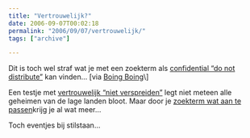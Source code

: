 ```yaml
---
title: "Vertrouwelijk?"
date: 2006-09-07T00:02:18
permalink: "2006/09/07/vertrouwelijk/"
tags: ["archive"]

---
```

Dit is toch wel straf wat je met een zoekterm als [confidential “do not distribute”](http://www.google.com/search?hl=en&q=confidential+%22do+not+distribute%22 "http://www.google.com/search?hl=en&q=confidential+%22do+not+distribute%22") kan vinden… \[via [Boing Boing](http://www.boingboing.net/2006/09/06/how_to_find_confiden.html "http://www.boingboing.net/2006/09/06/how_to_find_confiden.html")\]

Een testje met [vertrouwelijk “niet verspreiden”](http://www.google.be/search?hl=nl&as_qdr=all&q=vertrouwelijk+%22niet+verspreiden%22&btnG=Zoeken&meta=lr%3Dlang_nl "http://www.google.be/search?hl=nl&as_qdr=all&q=vertrouwelijk+%22niet+verspreiden%22&btnG=Zoeken&meta=lr%3Dlang_nl") legt niet meteen alle geheimen van de lage landen bloot. Maar door je [zoekterm wat aan te passen](http://www.google.be/search?hl=nl&as_qdr=all&q=vertrouwelijk+OR+persoonlijk++filetype%3Apdf&btnG=Zoeken&meta=lr%3Dlang_nl "http://www.google.be/search?hl=nl&as_qdr=all&q=vertrouwelijk+OR+persoonlijk++filetype%3Apdf&btnG=Zoeken&meta=lr%3Dlang_nl")krijg je al wat meer…

Toch eventjes bij stilstaan…
